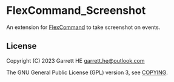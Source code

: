 # FlexCommand_Screenshot

An extension for [FlexCommand][1] to take screenshot on events.

## License

Copyright (C) 2023 Garrett HE <garrett.he@outlook.com>

The GNU General Public License (GPL) version 3, see [COPYING](./COPYING).

[1]: https://github.com/garrett-he/FlexCommand
